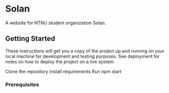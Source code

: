 # Solan

A website for NTNU student organization Solan.

## Getting Started

These instructions will get you a copy of the project up and running on your local machine for development and testing purposes. See deployment for notes on how to deploy the project on a live system.

Clone the repository
Install requirements
Run npm start

### Prerequisites





